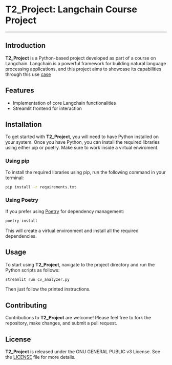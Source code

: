# T2_Project: Langchain Course Project
---

## Introduction
**T2_Project** is a Python-based project developed as part of a course on Langchain. Langchain is a powerful framework for building natural language processing applications, and this project aims to showcase its capabilities through this use [case](https://helpful-sunstone-8f0.notion.site/Final-project-Team-2-57cd7d6e6a3a4648a0464a6d2980df7c)

## Features
- Implementation of core Langchain functionalities
- Streamlit frontend for interaction

## Installation
To get started with **T2_Project**, you will need to have Python installed on your system. Once you have Python, you can install the required libraries using either pip or poetry. Make sure to work inside a virtual enviroment.

### Using pip
To install the required libraries using pip, run the following command in your terminal:

```bash
pip install -r requirements.txt
```

### Using Poetry
If you prefer using [Poetry](https://python-poetry.org/) for dependency management:

```bash
poetry install
```
This will create a virtual environment and install all the required dependencies.

## Usage
To start using **T2_Project**, navigate to the project directory and run the Python scripts as follows:

```bash
streamlit run cv_analyzer.py
```

Then just follow the printed instructions.

## Contributing
Contributions to **T2_Project** are welcome! Please feel free to fork the repository, make changes, and submit a pull request.

## License
**T2_Project** is released under the GNU GENERAL PUBLIC v3 License. See the [LICENSE](https://github.com/fernandosm/t2_project/blob/main/LICENSE) file for more details.